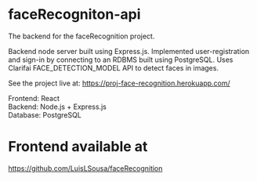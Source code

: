 # faceRecogniton-api
The backend for the faceRecognition project.

Backend node server built using Express.js. Implemented user-registration and sign-in by connecting to an RDBMS built using PostgreSQL. Uses Clarifai FACE_DETECTION_MODEL API to detect faces in images.

See the project live at:
https://proj-face-recognition.herokuapp.com/

Frontend: React \
Backend: Node.js + Express.js \
Database: PostgreSQL

# Frontend available at

https://github.com/LuisLSousa/faceRecognition
